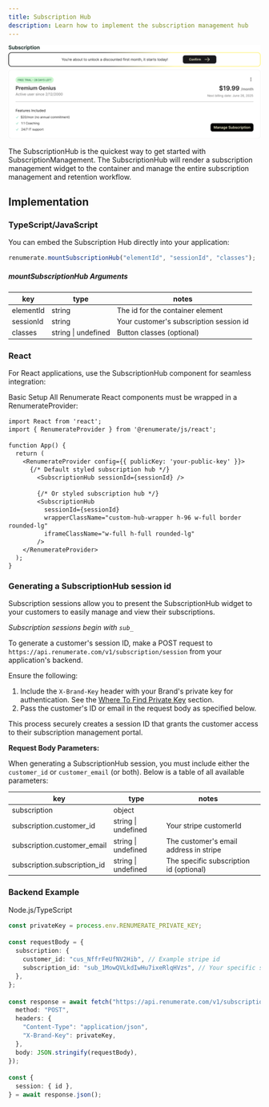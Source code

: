 ```yaml
---
title: Subscription Hub
description: Learn how to implement the subscription management hub
---
```


![Subscription Hub](../../../assets/subscription-hub.png)

The SubscriptionHub is the quickest way to get started with SubscriptionManagement. The SubscriptionHub will render a subscription management widget to the container and manage the entire subscription management and retention workflow.

## Implementation

### TypeScript/JavaScript

You can embed the Subscription Hub directly into your application:

```typescript
renumerate.mountSubscriptionHub("elementId", "sessionId", "classes");
```

##### mountSubscriptionHub Arguments

| key       | type                | notes                                    |
| --------- | ------------------- | ---------------------------------------- |
| elementId | string              | The id for the container element         |
| sessionId | string              | Your customer's subscription session id  |
| classes   | string \| undefined | Button classes (optional)                |

### React
For React applications, use the SubscriptionHub component for seamless integration:

Basic Setup
All Renumerate React components must be wrapped in a RenumerateProvider:

```tsx
import React from 'react';
import { RenumerateProvider } from '@renumerate/js/react';

function App() {
  return (
    <RenumerateProvider config={{ publicKey: 'your-public-key' }}>
      {/* Default styled subscription hub */}
        <SubscriptionHub sessionId={sessionId} />
        
        {/* Or styled subscription hub */}
        <SubscriptionHub 
          sessionId={sessionId}
          wrapperClassName="custom-hub-wrapper h-96 w-full border rounded-lg"
          iframeClassName="w-full h-full rounded-lg"
        />
    </RenumerateProvider>
  );
}
```
### Generating a SubscriptionHub session id

Subscription sessions allow you to present the SubscriptionHub widget to your customers to easily manage and view their subscriptions.

*Subscription sessions begin with `sub_`*

To generate a customer's session ID, make a POST request to `https://api.renumerate.com/v1/subscription/session` from your application's backend.

Ensure the following:

1. Include the `X-Brand-Key` header with your Brand's private key for authentication. See the [Where To Find Private Key](../how-to/#how-to-find-your-brand-private-key-x-brand-key) section.
2. Pass the customer's ID or email in the request body as specified below.

This process securely creates a session ID that grants the customer access to their subscription management portal.

**Request Body Parameters:**

When generating a SubscriptionHub session, you must include either the `customer_id` or `customer_email` (or both). Below is a table of all available parameters:

| key                          | type                | notes                                   |                                      |
| ---------------------------- | ------------------- | --------------------------------------- | ------------------------------------ |
| subscription                 | object              |                                         |                                      |
| subscription.customer_id     | string \| undefined | Your stripe customerId                  |                                      |
| subscription.customer_email  | string \| undefined | The customer's email address in stripe  |
| subscription.subscription_id | string \| undefined | The specific subscription id (optional) |                                      |

### Backend Example
Node.js/TypeScript

```typescript
const privateKey = process.env.RENUMERATE_PRIVATE_KEY;

const requestBody = {
  subscription: {
    customer_id: "cus_NffrFeUfNV2Hib", // Example stripe id
    subscription_id: "sub_1MowQVLkdIwHu7ixeRlqHVzs", // Your specific subscription
  },
};

const response = await fetch("https://api.renumerate.com/v1/subscription/session", {
  method: "POST",
  headers: {
    "Content-Type": "application/json",
    "X-Brand-Key": privateKey,
  },
  body: JSON.stringify(requestBody),
});

const {
  session: { id },
} = await response.json();
```
